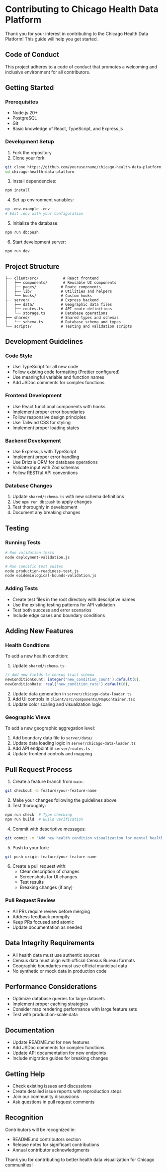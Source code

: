 # Contributing to Chicago Health Data Platform

Thank you for your interest in contributing to the Chicago Health Data Platform! This guide will help you get started.

## Code of Conduct

This project adheres to a code of conduct that promotes a welcoming and inclusive environment for all contributors.

## Getting Started

### Prerequisites

- Node.js 20+
- PostgreSQL
- Git
- Basic knowledge of React, TypeScript, and Express.js

### Development Setup

1. Fork the repository
2. Clone your fork:
```bash
git clone https://github.com/yourusername/chicago-health-data-platform.git
cd chicago-health-data-platform
```

3. Install dependencies:
```bash
npm install
```

4. Set up environment variables:
```bash
cp .env.example .env
# Edit .env with your configuration
```

5. Initialize the database:
```bash
npm run db:push
```

6. Start development server:
```bash
npm run dev
```

## Project Structure

```
├── client/src/           # React frontend
│   ├── components/       # Reusable UI components
│   ├── pages/           # Route components
│   ├── lib/             # Utilities and helpers
│   └── hooks/           # Custom hooks
├── server/              # Express backend
│   ├── data/            # Geographic data files
│   ├── routes.ts        # API route definitions
│   └── storage.ts       # Database operations
├── shared/              # Shared types and schemas
│   └── schema.ts        # Database schema and types
└── scripts/             # Testing and validation scripts
```

## Development Guidelines

### Code Style

- Use TypeScript for all new code
- Follow existing code formatting (Prettier configured)
- Use meaningful variable and function names
- Add JSDoc comments for complex functions

### Frontend Development

- Use React functional components with hooks
- Implement proper error boundaries
- Follow responsive design principles
- Use Tailwind CSS for styling
- Implement proper loading states

### Backend Development

- Use Express.js with TypeScript
- Implement proper error handling
- Use Drizzle ORM for database operations
- Validate input with Zod schemas
- Follow RESTful API conventions

### Database Changes

1. Update `shared/schema.ts` with new schema definitions
2. Use `npm run db:push` to apply changes
3. Test thoroughly in development
4. Document any breaking changes

## Testing

### Running Tests

```bash
# Run validation tests
node deployment-validation.js

# Run specific test suites
node production-readiness-test.js
node epidemiological-bounds-validation.js
```

### Adding Tests

- Create test files in the root directory with descriptive names
- Use the existing testing patterns for API validation
- Test both success and error scenarios
- Include edge cases and boundary conditions

## Adding New Features

### Health Conditions

To add a new health condition:

1. Update `shared/schema.ts`:
```typescript
// Add new fields to census tract schema
newConditionCount: integer('new_condition_count').default(0),
newConditionRate: real('new_condition_rate').default(0),
```

2. Update data generation in `server/chicago-data-loader.ts`
3. Add UI controls in `client/src/components/MapContainer.tsx`
4. Update color scaling and visualization logic

### Geographic Views

To add a new geographic aggregation level:

1. Add boundary data file to `server/data/`
2. Update data loading logic in `server/chicago-data-loader.ts`
3. Add API endpoint in `server/routes.ts`
4. Update frontend controls and mapping

## Pull Request Process

1. Create a feature branch from `main`:
```bash
git checkout -b feature/your-feature-name
```

2. Make your changes following the guidelines above
3. Test thoroughly:
```bash
npm run check  # Type checking
npm run build  # Build verification
```

4. Commit with descriptive messages:
```bash
git commit -m "Add new health condition visualization for mental health"
```

5. Push to your fork:
```bash
git push origin feature/your-feature-name
```

6. Create a pull request with:
   - Clear description of changes
   - Screenshots for UI changes
   - Test results
   - Breaking changes (if any)

### Pull Request Review

- All PRs require review before merging
- Address feedback promptly
- Keep PRs focused and atomic
- Update documentation as needed

## Data Integrity Requirements

- All health data must use authentic sources
- Census data must align with official Census Bureau formats
- Geographic boundaries must use official municipal data
- No synthetic or mock data in production code

## Performance Considerations

- Optimize database queries for large datasets
- Implement proper caching strategies
- Consider map rendering performance with large feature sets
- Test with production-scale data

## Documentation

- Update README.md for new features
- Add JSDoc comments for complex functions
- Update API documentation for new endpoints
- Include migration guides for breaking changes

## Getting Help

- Check existing issues and discussions
- Create detailed issue reports with reproduction steps
- Join our community discussions
- Ask questions in pull request comments

## Recognition

Contributors will be recognized in:
- README.md contributors section
- Release notes for significant contributions
- Annual contributor acknowledgments

Thank you for contributing to better health data visualization for Chicago communities!